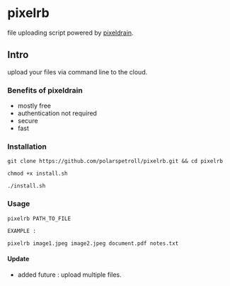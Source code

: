 # pixelrb
file uploading script powered by [pixeldrain](https://pixeldrain.com/).

## Intro
upload your files via command line to the cloud.

### Benefits of pixeldrain

- mostly free
- authentication not required 
- secure
- fast

### Installation
``` 
git clone https://github.com/polarspetroll/pixelrb.git && cd pixelrb

chmod +x install.sh

./install.sh

```
### Usage

```
pixelrb PATH_TO_FILE

EXAMPLE :

pixelrb image1.jpeg image2.jpeg document.pdf notes.txt

```
#### Update
- added future : upload multiple files.
